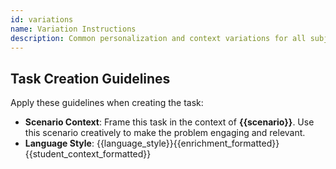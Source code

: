 ```yaml
---
id: variations
name: Variation Instructions
description: Common personalization and context variations for all subjects
---
```


## Task Creation Guidelines

Apply these guidelines when creating the task:

- **Scenario Context**: Frame this task in the context of **{{scenario}}**. Use this scenario creatively to make the problem engaging and relevant.
- **Language Style**: {{language_style}}{{enrichment_formatted}}{{student_context_formatted}}
